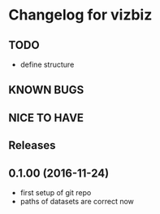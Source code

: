 # Changelog for vizbiz


## TODO
* define structure

## KNOWN BUGS

## NICE TO HAVE

## Releases
0.1.00 (2016-11-24)
-------------------
* first setup of git repo
* paths of datasets are correct now
